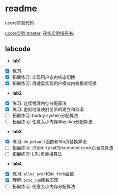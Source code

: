 # readme 

ucore实验代码

[ucore实验:master](https://github.com/chyyuu/os_kernel_lab), [在线实验指导书](https://legacy.gitbook.com/book/chyyuu/ucore_os_docs). 

## labcode

* **lab1**

- [x] 练习
- [x] 拓展练习: 实现用户态内核态切换
- [x] 拓展练习: 用键盘实现用户模式内核模式切换

* **lab2**

- [x] 练习: 连续物理内存分配算法
- [x] 练习: 虚拟地址映射关系的建立和取消
- [ ] 拓展练习: buddy system分配算法
- [ ] 拓展练习: 任意大小内存单元slub分配算法

* **lab3**

- [x] 练习: `do_pdfault`函数和fifo页替换算法
- [ ] 拓展练习: 识别dirty bit的extended clock页替换算法
- [ ] 拓展练习: LRU页替换算法

* **lab4**

- [x] 练习: `alloc_proc`和`do_fork`函数
- [x] 理解: `proc_run`函数实现
- [ ] 拓展练习: 任意大小内存分配算法
